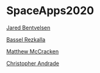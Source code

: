 # SpaceApps2020

[Jared Bentvelsen](https://github.com/bentvelj)

[Bassel Rezkalla](https://github.com/BasselR/)

[Matthew McCracken](https://github.com/MatthewWMcC)

[Christopher Andrade](https://github.com/christopherandrade716)
